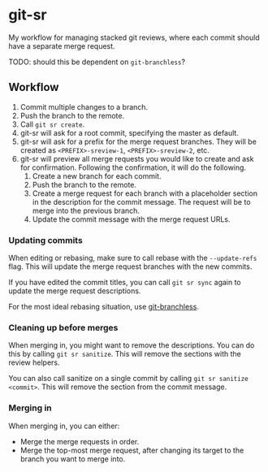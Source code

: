 # git-sr

My workflow for managing stacked git reviews, where each commit should have a separate merge request.

TODO: should this be dependent on `git-branchless`?

## Workflow

1. Commit multiple changes to a branch.
1. Push the branch to the remote.
1. Call `git sr create`.
1. git-sr will ask for a root commit, specifying the master as default.
1. git-sr will ask for a prefix for the merge request branches. They will be created as `<PREFIX>-sreview-1`, `<PREFIX>-sreview-2`, etc.
1. git-sr will preview all merge requests you would like to create and ask for confirmation. Following the confirmation, it will do the following.
    1. Create a new branch for each commit.
    1. Push the branch to the remote.
    1. Create a merge request for each branch with a placeholder section in the description for the commit message. The request will be to merge into the previous branch.
    1. Update the commit message with the merge request URLs.

### Updating commits

When editing or rebasing, make sure to call rebase with the `--update-refs` flag. This will update the merge request branches with the new commits.

If you have edited the commit titles, you can call `git sr sync` again to update the merge request descriptions.

For the most ideal rebasing situation, use [git-branchless]().

### Cleaning up before merges

When merging in, you might want to remove the descriptions. You can do this by calling `git sr sanitize`. This will remove the sections with the review helpers.

You can also call sanitize on a single commit by calling `git sr sanitize <commit>`. This will remove the section from the commit message.

### Merging in

When merging in, you can either:
- Merge the merge requests in order.
- Merge the top-most merge request, after changing its target to the branch you want to merge into.
